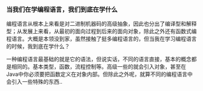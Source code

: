 ### 当我们在学编程语言，我们到底在学什么

编程语言从根本上来看是对二进制机器码的高级抽象，因此也分出了编译型和解释型；从发展上来看，从最初的面向过程到后来的面向对象，除此之外还有函数式编程语言。大概是本领没到家，虽然接触了挺多编程语言的，但当我在学习编程语言的时候，我到底在学什么？

一种编程语言最基础的就是它的语法，但说实话，不同的语言直接，基本的概念都是相同的。基本类型，函数，流程控制等。高级一些的就会引入对象，甚至在Java中你必须要把函数定义在对象内部。但除此之外呢，就算不同的编程语言中会引入一些特殊的东西..